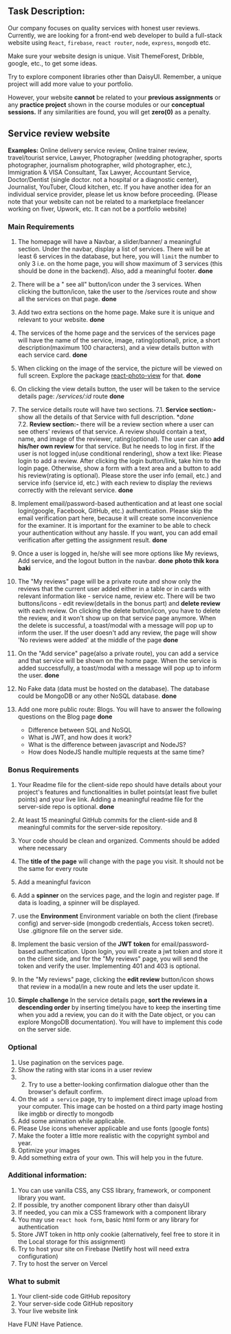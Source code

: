 ## Task Description: 
Our company focuses on quality services with honest user reviews. Currently, we are looking for a front-end web developer to build a full-stack website using `React`, `firebase`, `react router`, `node`, `express`, `mongodb` etc. 

Make sure your website design is unique. Visit ThemeForest, Dribble, google, etc., to get some ideas.

Try to explore component libraries other than DaisyUI. Remember, a unique project will add more value to your portfolio.

However, your website **cannot** be related to your **previous assignments** or any **practice project** shown in the course modules or our **conceptual sessions.** If any similarities are found, you will get **zero(0)** as a penalty.

## Service review website

**Examples:** Online delivery service review, Online trainer review, travel/tourist service, Lawyer, Photographer (wedding photographer, sports photographer, journalism photographer, wild photographer, etc.), Immigration & VISA Consultant, Tax Lawyer, Accountant Service, Doctor/Dentist (single doctor. not a hospital or a diagnostic center), Journalist, YouTuber, Cloud kitchen, etc. If you have another idea for an individual service provider, please let us know before proceeding. (Please note that your website can not be related to a marketplace freelancer working on fiver, Upwork, etc. It can not be a portfolio website)

### Main Requirements

1. The homepage will have a Navbar, a slider/banner/ a meaningful section. Under the navbar, display a list of services. There will be at least 6 services in the database, but here, you will `limit` the number to only 3 i.e. on the home page, you will show maximum of 3 services (this should be done in the backend). Also,  add a meaningful footer. **done**
2. There will be a " see all" button/icon under the 3 services. When clicking the button/icon, take the user to the /services route and show all the services on that page. **done**
3. Add two extra sections on the home page. Make sure it is unique and relevant to your website. **done**
4. The services of the home page and the services of the services page will have the name of the service, image, rating(optional), price, a short description(maximum 100 characters), and a view details button with each service card. **done**
5. When clicking on the image of the service, the picture will be viewed on full screen. Explore the package [react-photo-view](https://react-photo-view.vercel.app/en-US) for that.  **done**
6. On clicking the view details button, the user will be taken to the service details page: _/services/:id_ route **done**
7. The service details route will have two sections.
	7.1. **Service section:-** show all the details of that Service with full description. **done*	
	7.2. **Review section:-** there will be a review section where a user can see others' reviews of that service. A review should contain a text, name, and image of the reviewer, rating(optional). The user can also **add his/her own review** for that service. But he needs to log in first. If the user is not logged in(use conditional rendering), show a text like: Please login to add a review. After clicking the login button/link, take him to the login page. Otherwise, show a form with a text area and a button to add his review(rating is optional). Please store the user info (email, etc.) and service info (service id, etc.) with each review to display the reviews correctly with the relevant service. **done**
8. Implement email/password-based authentication and at least one social login(google, Facebook, GitHub, etc.) authentication. Please skip the email verification part here, because it will create some inconvenience for the examiner. It is important for the examiner to be able to check your authentication without any hassle. If you want, you can add email verification after getting the assignment result. **done**
9. Once a user is logged in, he/she will see more options like My reviews, Add service, and the logout button in the navbar. **done** **photo thik kora baki**
10. The "My reviews" page will be a private route and show only the reviews that the current user added either in a table or in cards with relevant information like - service name, review etc. There will be two buttons/icons - edit review(details in the bonus part) and **delete review** with each review. On clicking the delete button/icon, you have to delete the review, and it won't show up on that service page anymore. When the delete is successful, a toast/modal with a message will pop up to inform the user. If the user doesn't add any review, the page will show 'No reviews were added' at the middle of the page **done**
11. On the "Add service" page(also a private route), you can add a service and that service will be shown on the home page. When the service is added successfully, a toast/modal with a message will pop up to inform the user. **done**
12. No Fake data (data must be hosted on the database). The database could be MongoDB or any other NoSQL database. **done**
13. Add one more public route: Blogs. You will have to answer the following questions on the Blog page 
**done**

	- Difference between SQL and NoSQL
	- What is JWT, and how does it work?
	- What is the difference between javascript and NodeJS?
	- How does NodeJS handle multiple requests at the same time?

### Bonus Requirements

1. Your Readme file for the client-side repo should have details about your project's features and functionalities in bullet points(at least five bullet points) and your live link. Adding a meaningful readme file for the server-side repo is optional. **done**

2. At least 15 meaningful GitHub commits for the client-side and 8 meaningful commits for the server-side repository.
3. Your code should be clean and organized. Comments should be added where necessary




1. The **title of the page** will change with the page you visit. It should not be the same for every route
2. Add a meaningful favicon
3. Add a **spinner** on the services page, and the login and register page. If data is loading, a spinner will be displayed.
4. use the **Environment** Environment variable on both the client (firebase config) and server-side (mongodb credentials, Access token secret). Use .gitignore file on the server side.
5. Implement the basic version of the **JWT**  **token** for email/password-based authentication. Upon login, you will create a jwt token and store it on the client side, and for the "My reviews" page, you will send the token and verify the user. Implementing 401 and 403 is optional. 
6. In the "My reviews" page, clicking the **edit review** button/icon shows that review in a modal/in a new route and lets the user update it.
7.  **Simple challenge** In the service details page, **sort the reviews in a descending order** by inserting time(you have to keep the inserting time when you add a review, you can do it with the Date object, or you can explore MongoDB documentation). You will have to implement this code on the server side.

### Optional
1. Use pagination on the services page.
3. Show the rating with star icons in a user review
4. 2. Try to use a better-looking confirmation dialogue other than the browser's default confirm.
3. On the `add a service` page, try to implement direct image upload from your computer. This image can be hosted on a third party image hosting like imgbb or directly to mongodb
4. Add some animation while applicable.
5. Please Use icons whenever applicable and use fonts (google fonts)
6. Make the footer a little more realistic with the copyright symbol and year.
7. Optimize your images
8. Add something extra of your own. This will help you in the future.

### Additional information:
1. You can use vanilla CSS, any CSS library, framework, or component library you want.
4. If possible, try another component library other than daisyUI
5. If needed, you can mix a CSS framework with a component library
6. You may use `react hook form`, basic html form or any library for authentication
7. Store JWT token in http only cookie (alternatively, feel free to store it in the Local storage for this assignment)
9. Try to host your site on Firebase (Netlify host will need extra configuration)
10. Try to host the server on Vercel

### What to submit 
1. Your client-side code GitHub repository
2. Your server-side code GitHub repository
3. Your live website link


Have FUN! Have Patience. 